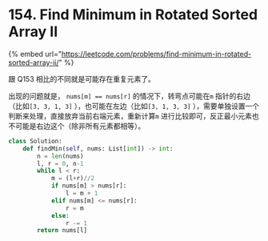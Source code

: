 # 154. Find Minimum in Rotated Sorted Array II

{% embed url="https://leetcode.com/problems/find-minimum-in-rotated-sorted-array-ii/" %}

跟 Q153 相比的不同就是可能存在重复元素了。

出现的问题就是， `nums[m] == nums[r]` 的情况下，转弯点可能在`m` 指针的右边（比如`[3, 3, 1, 3]` ），也可能在左边（比如`[3, 1, 3, 3]` ），需要单独设置一个判断来处理，直接放弃当前右端元素，重新计算`m` 进行比较即可，反正最小元素也不可能是右边这个（除非所有元素都相等）。

```python
class Solution:
    def findMin(self, nums: List[int]) -> int:
        n = len(nums)
        l, r = 0, n-1
        while l < r:
            m = (l+r)//2
            if nums[m] > nums[r]:
                l = m + 1
            elif nums[m] <= nums[r]:
                r = m
            else:
                r -= 1
        return nums[l]
```

